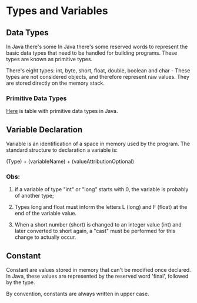 # Types and Variables

## Data Types

In Java there's some In Java there's some reserved words to represent the basic data types that need to be handled 
for building programs. These types are known as primitive types.

There's eight types:
int, byte, short, float, double, boolean and char - These types are not considered objects, and therefore represent raw values. They are stored directly on the memory stack.

### Primitive Data Types
[Here](http://www.universidadejava.com.br/materiais/java-tipos-primitivos/) is table with primitive data types in Java.

## Variable Declaration

Variable is an identification of a space in memory used by the program.
The standard structure to declaration a variable is:

(Type) + (variableName) + (valueAttributionOptional)

### Obs:

1) if a variable of type "int" or "long" starts with 0, the variable is probably of another type;

2) Types long and float must inform the letters L (long) and F (float) at the end of the variable value.

3) When a short number (short) is changed to an integer value (int) and later converted to short again, a "cast" must be performed for this change to actually occur.

## Constant

Constant are values stored in memory that can't be modified once declared.
In Java, these values are represented by the reserved word 'final', followed by the type.

By convention, constants are always written in upper case.
